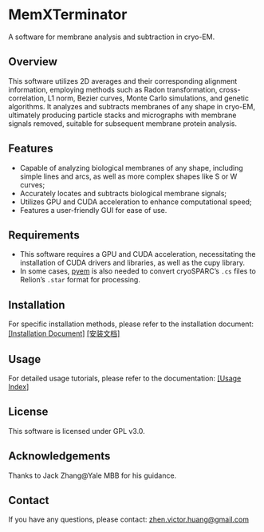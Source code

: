 # MemXTerminator

A software for membrane analysis and subtraction in cryo-EM.

## Overview

This software utilizes 2D averages and their corresponding alignment information, employing methods such as Radon transformation, cross-correlation, L1 norm, Bezier curves, Monte Carlo simulations, and genetic algorithms. It analyzes and subtracts membranes of any shape in cryo-EM, ultimately producing particle stacks and micrographs with membrane signals removed, suitable for subsequent membrane protein analysis.

## Features

* Capable of analyzing biological membranes of any shape, including simple lines and arcs, as well as more complex shapes like S or W curves;
* Accurately locates and subtracts biological membrane signals;
* Utilizes GPU and CUDA acceleration to enhance computational speed;
* Features a user-friendly GUI for ease of use.

## Requirements

* This software requires a GPU and CUDA acceleration, necessitating the installation of CUDA drivers and libraries, as well as the cupy library.
* In some cases, [pyem](https://github.com/asarnow/pyem) is also needed to convert cryoSPARC’s `.cs` files to Relion’s `.star` format for processing.

## Installation

For specific installation methods, please refer to the installation document: [[Installation Document]](./doc/en/Installation_en.md) [[安装文档]](./doc/zh-CN/Installation_zh-CN.md)

## Usage

For detailed usage tutorials, please refer to the documentation: [[Usage Index]](./doc/index.md)

## License

This software is licensed under GPL v3.0.

## Acknowledgements

Thanks to Jack Zhang@Yale MBB for his guidance.

## Contact

If you have any questions, please contact: zhen.victor.huang@gmail.com
